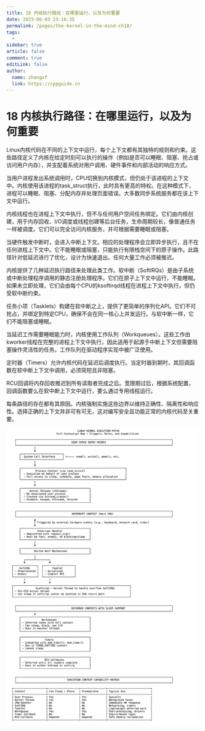 ```yaml
---
title: 18 内核执行路径：在哪里运行，以及为何重要
date: 2025-06-03 23:16:35
permalink: /pages/the-kernel-in-the-mind-ch18/
tags:
  - 
sidebar: true
article: false
comment: true
editLink: false
author: 
  name: zhangxf
  link: https://cppguide.cn
---
```


# 18 内核执行路径：在哪里运行，以及为何重要

Linux内核代码在不同的上下文中运行，每个上下文都有其独特的规则和约束。这些路径定义了内核在给定时刻可以执行的操作（例如是否可以睡眠、阻塞、抢占或访问用户内存），并支配着系统对用户调用、硬件事件和内部活动的响应方式。

当用户进程发出系统调用时，CPU切换到内核模式，但仍处于该进程的上下文中。内核使用该进程的task_struct执行，此时具有更高的特权。在这种模式下，进程可以睡眠、阻塞、分配内存并处理页面错误。大多数同步系统服务都在该上下文中运行。

内核线程也在进程上下文中执行，但不与任何用户空间任务绑定。它们由内核创建，用于内存回收、I/O调度或线程创建等后台任务，生命周期较长，像普通任务一样被调度。它们可以完全访问内核服务，并可根据需要睡眠或阻塞。

当硬件触发中断时，会进入中断上下文。相应的处理程序会立即异步执行，且不在任何进程上下文中。它不能睡眠或阻塞，只能执行有限栈空间下的原子操作。此路径针对低延迟进行了优化，设计为快速退出。任何大量工作必须被推迟。

内核提供了几种延迟执行路径来处理此类工作。软中断（SoftIRQs）是由子系统或中断处理程序调用的静态注册处理程序。它们在原子上下文中运行，不能睡眠。如果未立即处理，它们会由每个CPU的ksoftirqd线程在进程上下文中执行，但仍受软中断约束。

任务小项（Tasklets）构建在软中断之上，提供了更简单的序列化API。它们不可抢占，并绑定到特定CPU，确保不会在同一核心上并发运行。与软中断一样，它们不能阻塞或睡眠。

当延迟工作需要睡眠能力时，内核使用工作队列（Workqueues）。这些工作由kworker线程在完整的进程上下文中执行，因此适用于起源于中断上下文但需要阻塞操作灵活性的任务。工作队列在驱动程序实现中被广泛使用。

定时器（Timers）允许内核代码在延迟后调度执行。当定时器到期时，其回调函数在软中断上下文中调用，必须简短且非阻塞。

RCU回调将内存回收推迟到所有读取者完成之后。宽限期过后，根据系统配置，回调函数要么在软中断上下文中运行，要么通过专用线程运行。

每条路径的存在都有其原因。内核强制实施这些边界以维持正确性、隔离性和响应性。选择正确的上下文并非可有可无，这对编写安全且功能正常的内核代码至关重要。

![](./figure18-1.png)